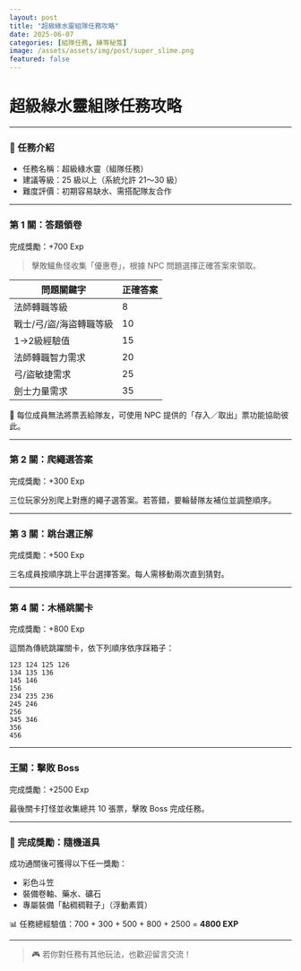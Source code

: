 ```yaml
---
layout: post
title: "超級綠水靈組隊任務攻略"
date: 2025-06-07
categories: [組隊任務, 練等秘笈]
image: /assets/assets/img/post/super_slime.png
featured: false
---
```



# 超級綠水靈組隊任務攻略

---

### 🧩 任務介紹

* 任務名稱：超級綠水靈（組隊任務）
* 建議等級：25 級以上（系統允許 21～30 級）
* 難度評價：初期容易缺水、需搭配隊友合作

---

### 第 1 關：答題領卷

完成獎勵：+700 Exp

> 擊敗鱷魚怪收集「優惠卷」，根據 NPC 問題選擇正確答案來領取。

| 問題關鍵字         | 正確答案 |
| ------------- | ---- |
| 法師轉職等級        | 8    |
| 戰士/弓/盜/海盜轉職等級 | 10   |
| 1→2級經驗值       | 15   |
| 法師轉職智力需求      | 20   |
| 弓/盜敏捷需求       | 25   |
| 劍士力量需求        | 35   |

📝 每位成員無法將票丟給隊友，可使用 NPC 提供的「存入／取出」票功能協助彼此。

---

### 第 2 關：爬繩選答案

完成獎勵：+300 Exp

三位玩家分別爬上對應的繩子選答案。若答錯，要輪替隊友補位並調整順序。

---

### 第 3 關：跳台選正解

完成獎勵：+500 Exp

三名成員按順序跳上平台選擇答案。每人需移動兩次直到猜對。

---

### 第 4 關：木桶跳關卡

完成獎勵：+800 Exp

這關為傳統跳躍關卡，依下列順序依序踩箱子：

```
123 124 125 126
134 135 136
145 146
156
234 235 236
245 246
256
345 346
356
456
```

---

### 王關：擊敗 Boss

完成獎勵：+2500 Exp

最後關卡打怪並收集總共 10 張票，擊敗 Boss 完成任務。

---

### 🎉 完成獎勵：隨機道具

成功通關後可獲得以下任一獎勵：

* 彩色斗笠
* 裝備卷軸、藥水、礦石
* 專屬裝備「黏稠稠鞋子」（浮動素質）

📊 任務總經驗值：700 + 300 + 500 + 800 + 2500 = **4800 EXP**

---

> 🎮 若你對任務有其他玩法，也歡迎留言交流！
